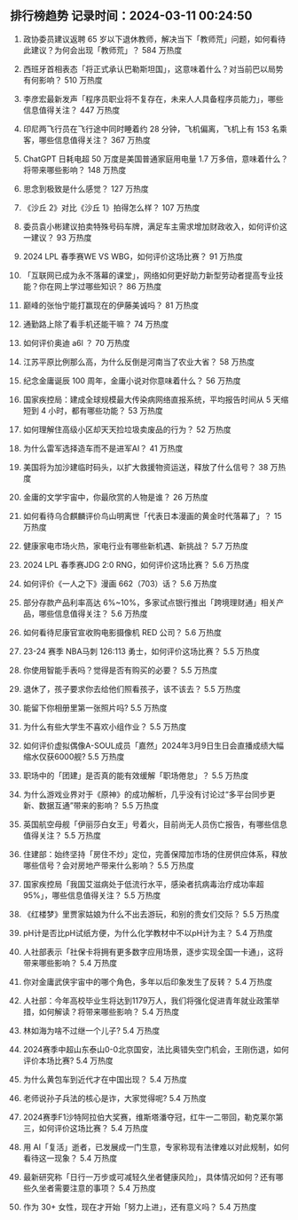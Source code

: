 
## 排行榜趋势 记录时间：2024-03-11 00:24:50
  
  1. 政协委员建议返聘 65 岁以下退休教师，解决当下「教师荒」问题，如何看待此建议？为何会出现「教师荒」？ 584 万热度
    
  2. 西班牙首相表态「将正式承认巴勒斯坦国」，这意味着什么？对当前巴以局势有何影响？ 510 万热度
    
  3. 李彦宏最新发声「程序员职业将不复存在，未来人人具备程序员能力」，哪些信息值得关注？ 447 万热度
    
  4. 印尼两飞行员在飞行途中同时睡着约 28 分钟，飞机偏离，飞机上有 153 名乘客，哪些信息值得关注？ 367 万热度
    
  5. ChatGPT 日耗电超 50 万度是美国普通家庭用电量 1.7 万多倍，意味着什么？将带来哪些影响？ 148 万热度
    
  6. 思念到极致是什么感觉？ 127 万热度
    
  7. 《沙丘 2》对比《沙丘 1》拍得怎么样？ 107 万热度
    
  8. 委员袁小彬建议拍卖特殊号码车牌，满足车主需求增加财政收入，如何评价这一建议？ 93 万热度
    
  9. 2024 LPL 春季赛WE VS WBG，如何评价这场比赛？ 91 万热度
    
  10. 「互联网已成为永不落幕的课堂」，网络如何更好助力新型劳动者提高专业技能？你在网上学过哪些知识？ 86 万热度
    
  11. 巅峰的张怡宁能打赢现在的伊藤美诚吗？ 81 万热度
    
  12. 通勤路上除了看手机还能干嘛？ 74 万热度
    
  13. 如何评价奥迪 a6l ？ 70 万热度
    
  14. 江苏平原比例那么高，为什么反倒是河南当了农业大省？ 58 万热度
    
  15. 纪念金庸诞辰 100 周年，金庸小说对你意味着什么？ 56 万热度
    
  16. 国家疾控局：建成全球规模最大传染病网络直报系统，平均报告时间从 5 天缩短到 4 小时，都有哪些功能？ 53 万热度
    
  17. 如何理解住高级小区却天天捡垃圾卖废品的行为？ 52 万热度
    
  18. 为什么雷军选择造车而不是进军AI？ 41 万热度
    
  19. 美国将为加沙建临时码头，以扩大救援物资运送，释放了什么信号？ 38 万热度
    
  20. 金庸的文学宇宙中，你最欣赏的人物是谁？ 26 万热度
    
  21. 如何看待乌合麒麟评价鸟山明离世「代表日本漫画的黄金时代落幕了」？ 15 万热度
    
  22. 健康家电市场火热，家电行业有哪些新机遇、新挑战？ 5.7 万热度
    
  23. 2024 LPL 春季赛JDG 2:0 RNG，如何评价这场比赛？ 5.6 万热度
    
  24. 如何评价《一人之下》漫画 662（703）话？ 5.6 万热度
    
  25. 部分存款产品利率高达 6%~10%，多家试点银行推出「跨境理财通」相关产品，哪些信息值得关注？ 5.6 万热度
    
  26. 如何看待尼康官宣收购电影摄像机 RED 公司？ 5.6 万热度
    
  27. 23-24 赛季 NBA马刺 126:113 勇士，如何评价这场比赛？ 5.5 万热度
    
  28. 你使用智能手表吗？觉得是否有购买的必要？ 5.5 万热度
    
  29. 退休了，孩子要求你去给他们照看孩子，该不该去？ 5.5 万热度
    
  30. 能留下你相册里第一张照片吗? 5.5 万热度
    
  31. 为什么有些大学生不喜欢小组作业？ 5.5 万热度
    
  32. 如何评价虚拟偶像A-SOUL成员「嘉然」2024年3月9日生日会直播成绩大幅缩水仅获6000舰? 5.5 万热度
    
  33. 职场中的「团建」是否真的能有效缓解「职场倦怠」？ 5.5 万热度
    
  34. 为什么游戏业界对于《原神》的成功解析，几乎没有讨论过“多平台同步更新、数据互通”带来的影响？ 5.5 万热度
    
  35. 英国航空母舰「伊丽莎白女王」号着火，目前尚无人员伤亡报告，有哪些信息值得关注？ 5.5 万热度
    
  36. 住建部：始终坚持「房住不炒」定位，完善保障加市场的住房供应体系，释放哪些信号？会对房地产带来什么影响？ 5.5 万热度
    
  37. 国家疾控局「我国艾滋病处于低流行水平，感染者抗病毒治疗成功率超 95%」，哪些信息值得关注？ 5.5 万热度
    
  38. 《红楼梦》里贾家姑娘为什么不出去游玩，和别的贵女们交际？ 5.5 万热度
    
  39. pH计是否比pH试纸方便，为什么化学教材中不以pH计为主？ 5.4 万热度
    
  40. 人社部表示「社保卡将拥有更多数字应用场景，逐步实现全国一卡通」，这将带来哪些影响？ 5.4 万热度
    
  41. 你对金庸武侠宇宙中的哪个角色，多年以后印象发生了反转？ 5.4 万热度
    
  42. 人社部：今年高校毕业生将达到1179万人，我们将强化促进青年就业政策举措，如何解读？将带来哪些影响？ 5.4 万热度
    
  43. 林如海为啥不过继一个儿子? 5.4 万热度
    
  44. 2024赛季中超山东泰山0-0北京国安，法比奥错失空门机会，王刚伤退，如何评价本场比赛? 5.4 万热度
    
  45. 为什么黄包车到近代才在中国出现？ 5.4 万热度
    
  46. 老师说孙子兵法的核心是诈，大家觉得呢? 5.4 万热度
    
  47. 2024赛季F1沙特阿拉伯大奖赛，维斯塔潘夺冠，红牛一二带回，勒克莱尔第三，如何评价这场比赛？ 5.4 万热度
    
  48. 用 AI「复活」逝者，已发展成一门生意，专家称现有法律难以对此规制，如何看待这一现象？ 5.4 万热度
    
  49. 最新研究称「日行一万步或可减轻久坐者健康风险」，具体情况如何？还有哪些久坐者需要注意的事项？ 5.4 万热度
    
  50. 作为 30+ 女性，现在才开始「努力上进」，还有意义吗？ 5.4 万热度
    